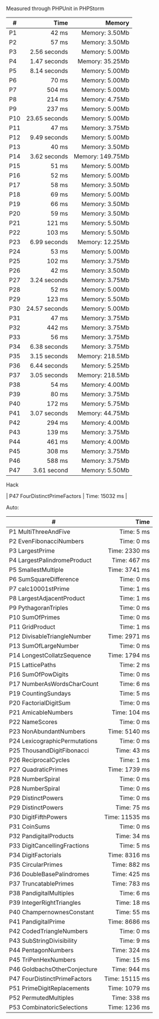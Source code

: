 
Measured through PHPUnit in PHPStorm    

|  #  | Time          |  Memory            |
| --- | ------------: | -----------------: |
| P1  | 42 ms         | Memory: 3.50Mb     |
| P2  | 57 ms         | Memory: 3.50Mb     |
| P3  | 2.56 seconds  | Memory: 5.00Mb     |
| P4  | 1.47 seconds  | Memory: 35.25Mb    |
| P5  | 8.14 seconds  | Memory: 5.00Mb     |
| P6  | 70 ms         | Memory: 5.00Mb     |
| P7  | 504 ms        | Memory: 5.00Mb     |
| P8  | 214 ms        | Memory: 4.75Mb     |
| P9  | 237 ms        | Memory: 5.00Mb     |
| P10 | 23.65 seconds | Memory: 5.00Mb     |
| P11 | 47 ms         | Memory: 3.75Mb     |
| P12 | 9.49 seconds  | Memory: 5.00Mb     |
| P13 | 40 ms         | Memory: 3.50Mb     |
| P14 | 3.62 seconds  | Memory: 149.75Mb   |
| P15 | 51 ms         | Memory: 5.00Mb     |
| P16 | 52 ms         | Memory: 5.00Mb     |
| P17 | 58 ms         | Memory: 3.50Mb     |
| P18 | 69 ms         | Memory: 5.00Mb     |
| P19 | 66 ms         | Memory: 3.50Mb     |
| P20 | 59 ms         | Memory: 3.50Mb     |
| P21 | 121 ms        | Memory: 5.50Mb     |
| P22 | 103 ms        | Memory: 5.50Mb     |
| P23 | 6.99 seconds  | Memory: 12.25Mb    |
| P24 | 53 ms         | Memory: 5.00Mb     |
| P25 | 102 ms        | Memory: 3.75Mb     |
| P26 | 42 ms         | Memory: 3.50Mb     |
| P27 | 3.24 seconds  | Memory: 3.75Mb     |
| P28 | 52 ms         | Memory: 5.00Mb     |
| P29 | 123 ms        | Memory: 5.50Mb     |
| P30 | 24.57 seconds | Memory: 5.00Mb     |
| P31 | 47 ms         | Memory: 3.75Mb     |
| P32 | 442 ms        | Memory: 3.75Mb     |
| P33 | 56 ms         | Memory: 3.75Mb     |
| P34 | 6.38 seconds  | Memory: 3.75Mb     |
| P35 | 3.15 seconds  | Memory: 218.5Mb    |
| P36 | 6.44 seconds  | Memory: 5.25Mb     |
| P37 | 3.05 seconds  | Memory: 218.5Mb    |
| P38 | 54 ms         | Memory: 4.00Mb     |
| P39 | 80 ms         | Memory: 3.75Mb     |
| P40 | 172 ms        | Memory: 5.75Mb     |
| P41 | 3.07 seconds  | Memory: 44.75Mb    |
| P42 | 294 ms        | Memory: 4.00Mb     |
| P43 | 139 ms        | Memory: 3.75Mb     |
| P44 | 461 ms        | Memory: 4.00Mb     |
| P45 | 308 ms        | Memory: 3.75Mb     |
| P46 | 588 ms        | Memory: 3.75Mb     |
| P47 | 3.61 second   | Memory: 5.50Mb     |

Hack

| P47 FourDistinctPrimeFactors | Time: 15032 ms |


Auto:

|  #  | Time          |
| --- | ------------: |  
| P1 MultiThreeAndFive | Time: 5 ms |
| P2 EvenFibonacciNumbers | Time: 0 ms |
| P3 LargestPrime | Time: 2330 ms |
| P4 LargestPalindromeProduct | Time: 467 ms |
| P5 SmallestMultiple | Time: 3741 ms |
| P6 SumSquareDifference | Time: 0 ms |
| P7 calc10001stPrime | Time: 1 ms |
| P8 LargestAdjacentProduct | Time: 1 ms |
| P9 PythagoranTriples | Time: 0 ms |
| P10 SumOfPrimes | Time: 0 ms |
| P11 GridProduct | Time: 1 ms |
| P12 DivisableTriangleNumber | Time: 2971 ms |
| P13 SumOfLargeNumber | Time: 0 ms |
| P14 LongestCollatzSequence | Time: 1794 ms |
| P15 LatticePaths | Time: 2 ms |
| P16 SumOfPowDigits | Time: 0 ms |
| P17 NumberAsWordsCharCount | Time: 6 ms |
| P19 CountingSundays | Time: 5 ms |
| P20 FactorialDigitSum | Time: 0 ms |
| P21 AmicableNumbers | Time: 104 ms |
| P22 NameScores | Time: 0 ms |
| P23 NonAbundantNumbers | Time: 5140 ms |
| P24 LexicographicPermutations | Time: 0 ms |
| P25 ThousandDigitFibonacci | Time: 43 ms |
| P26 ReciprocalCycles | Time: 1 ms |
| P27 QuadraticPrimes | Time: 1739 ms |
| P28 NumberSpiral | Time: 0 ms |
| P28 NumberSpiral | Time: 0 ms |
| P29 DistinctPowers | Time: 0 ms |
| P29 DistinctPowers | Time: 75 ms |
| P30 DigitFifthPowers | Time: 11535 ms |
| P31 CoinSums | Time: 0 ms |
| P32 PandigitalProducts | Time: 34 ms |
| P33 DigitCancellingFractions | Time: 5 ms |
| P34 DigitFactorials | Time: 8316 ms |
| P35 CircularPrimes | Time: 882 ms |
| P36 DoubleBasePalindromes | Time: 425 ms |
| P37 TruncatablePrimes | Time: 783 ms |
| P38 PandigitalMultiples | Time: 6 ms |
| P39 IntegerRightTriangles | Time: 18 ms |
| P40 ChampernownesConstant | Time: 55 ms |
| P41 PandigitalPrime | Time: 8686 ms |
| P42 CodedTriangleNumbers | Time: 0 ms |
| P43 SubStringDivisibility | Time: 9 ms |
| P44 PentagonNumbers | Time: 324 ms |
| P45 TriPenHexNumbers | Time: 15 ms |
| P46 GoldbachsOtherConjecture | Time: 944 ms |
| P47 FourDistinctPrimeFactors | Time: 15115 ms |
| P51 PrimeDigitReplacements | Time: 1079 ms |
| P52 PermutedMultiples | Time: 338 ms |
| P53 CombinatoricSelections | Time: 1236 ms |
